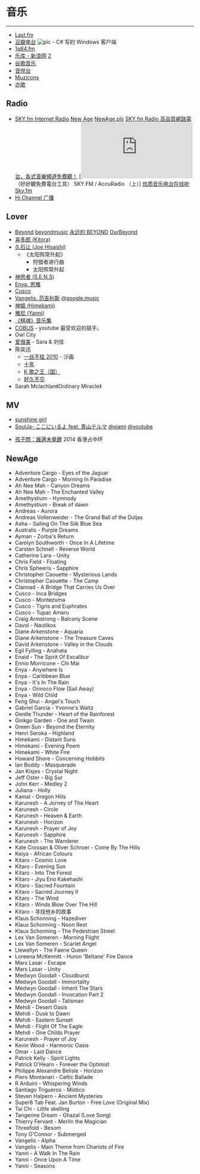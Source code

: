
# 音乐

----

* [Last.fm](http://cn.last.fm/)
* [豆瓣电台](http://douban.fm/)
    ![pic](http://www.kfstorm.com/blog/doubanfm/) - C# 写的 Windows 客户端
* [1q84.fm](http://www.1q84.fm/)
* [乐库 - 新浪网](http://music.sina.com/) [2](http://music.sina.com.cn/)
* [谷歌音乐](http://www.google.cn/music)
* [音悦台](http://www.yinyuetai.com/)
* [Muzicons](http://www.muzicons.com/)
* [亦歌](http://1g1g.com/)

## Radio

* [SKY.fm Internet Radio](http://www.sky.fm/)
    [New Age](http://www.sky.fm/play/newage) [NewAge.pls](http://listen.sky.fm/webplayer/newage.pls)
    [SKY.fm Radio 高品質網路電台，各式音樂頻道免費聽！](http://www.freegroup.org/2009/11/free-internet-radio-skyfm/)
    [![pic](http://iapp.com.tw/topic_inside.php?id=771)（好好聽免費電台工具） SKY.FM / AccuRadio （上）]
    [优质音乐电台在线听 Sky.fm](http://bjnahan.net/sky-fm/)
* [Hi Channel 广播](http://hichannel.hinet.net/radio.html)

## Lover

* [Beyond](http://zh.wikipedia.org/zh-cn/Beyond)
    [beyondmusic](http://www.beyondmusic.net/)
    [永远的 BEYOND](http://www.lovebeyond.com/)
    [OurBeyond](http://www.ourbeyond.com/)
* [喜多郎 (Kitora)](http://music.sina.com.cn/yueku/s/3141.html)
* [久石让 (Joe Hisaishi)](http://music.sina.com.cn/yueku/s/10750.html)
    * 《太阳照常升起》
        * 狩猎者进行曲
        * 太阳照常升起
* [神思者 (S.E.N.S)](http://music.sina.com.cn/yueku/s/26580.html)
* [Enya. 恩雅](http://music.sina.com.cn/yueku/s/2230.html)
* [Cusco](http://music.sina.com.cn/yueku/s/21443.html)
* [Vangelis. 范吉利斯](http://music.sina.com.cn/yueku/s/2874.html)
    [@google.music](http://www.google.cn/music/artist?id=Af08419208ceaf4ec)
* [神姬 (Himekami)](http://music.sina.com.cn/yueku/s/24396.html)
* [雅尼 (Yanni)](http://music.sina.com.cn/yueku/s/6968.html)
* [《棋魂》音乐集](http://www.tudou.com/playlist/id/773490)
* [COBUS](http://www.youku.com/playlist_show/id_4407606.html) - youtube 最受欢迎的鼓手。
* Owl City
* [爱很美](http://www.yinyuetai.com/video/144341) - Sara & 刘佳
* 陈奕迅
    * [ 一丝不挂 2010](http://v.youku.com/v_show/id_XMTU4MDM4OTcy.html) - 沙画
    * [十年](http://v.youku.com/v_show/id_XMzM2MDQwMjI0.html)
    * [K 歌之王（国）](http://v.youku.com/v_show/id_XMzM2MDI5ODA4.html)
    * [好久不见](http://v.youku.com/v_show/id_XMjE3MzkwOTAw.html)
* Sarah Mclachlan《Ordinary Miracle》

## MV

* [sunshine girl](http://v.youku.com/v_show/id_XMTgwMzUzNjQ0.html)
* [SoulJa- ここにいるよ feat. 青山テルマ](http://www.tudou.com/programs/view/wjmp787_lhU/)
    [@xiami](http://www.xiami.com/song/3368090)
    [@youtube](http://www.youtube.com/watch?v=5ndRYEIQG9o)
- [孩子問：誰還未覺醒](https://www.youtube.com/watch?v=RNbXLbHrMds&feature=youtu.be) 2014 香港占中环

## NewAge

* Adventure Cargo - Eyes of the Jaguar
* Adventure Cargo - Morning In Paradise
* Ah Nee Mah - Canyon Dreams
* Ah Nee Mah - The Enchanted Valley
* Amethystium - Hymnody
* Amethystium - Break of dawn
* Andreas - Aurora
* Andreas Vollenweider - The Grand Ball of the Duljas
* Asha - Sailing On The Silk Blue Sea
* Australis - Purple Dreams
* Ayman - Zorba's Return
* Carolyn Southworth - Once In A Lifetime
* Carsten Schnell - Reverse World
* Catherine Lara - Unity
* Chris Field - Floating
* Chris Spheeris - Sapphire
* Christopher Caouette - Mysterious Lands
* Christopher Caouette - The Camp
* Clannad - A Bridge That Carries Us Over
* Cusco - Inca Bridges
* Cusco - Montezuma
* Cusco - Tigris and Euphrates
* Cusco - Tupac Amaru
* Craig Armstrong - Balcony Scene
* Davol - Nautikos
* Diane Arkenstone - Aquaria
* Diane Arkenstone - The Treasure Caves
* David Arkenstone - Valley in the Clouds
* Egil Fylling - Anahata
* Enaid - The Spirit Of Excalibur
* Ennio Morricone - Chi Mai
* Enya - Anywhere Is
* Enya - Caribbean Blue
* Enya - It's In The Rain
* Enya - Orinoco Flow (Sail Away)
* Enya - Wild Child
* Feng Shui - Angel's Touch
* Gabriel Garcia - Yvonne's Waltz
* Gentle Thunder - Heart of the Rainforest
* Ginkgo Garden - One and Twain
* Green Sun - Beyond the Eternity
* Henri Seroka - Highland
* Himekami - Distant Suns
* Himekami - Evening Poem
* Himekami - White Fire
* Howard Shore - Concerning Hobbits
* Ian Boddy - Masquerade
* Jan Kisjes - Crystal Night
* Jeff Oster - Big Sur
* John Kerr - Medley 2
* Juliana - Holly
* Kamal - Oregon Hills
* Karunesh - A Jorney of The Heart
* Karunesh - Circle
* Karunesh - Heaven & Earth
* Karunesh - Horizon
* Karunesh - Prayer of Joy
* Karunesh - Sapphire
* Karunesh - The Wanderer
* Kate Crossan & Oliver Schroer - Come By The Hills
* Keiya - African Colours
* Kitaro - Cosmic Love
* Kitaro - Evening Sun
* Kitaro - Into The Forest
* Kitaro - Jiyu Eno Kakehashi
* Kitaro - Sacred Fountain
* Kitaro - Sacred Journey II
* Kitaro - The Wind
* Kitaro - Winds Blow Over The Hill
* Kitaro - 寻找他乡的故事
* Klaus Schonning - Hazediver
* Klaus Schonning - Noon Rest
* Klaus Schonning - The Pedestrian Street
* Lex Van Someren - Morning Flight
* Lex Van Someren - Scarlet Angel
* Llewellyn - The Faerie Queen
* Loreena McKennitt - Huron 'Beltane' Fire Dance
* Mars Lasar - Escape
* Mars Lasar - Unity
* Medwyn Goodall - Cloudburst
* Medwyn Goodall - Immortality
* Medwyn Goodall - Inherit The Stars
* Medwyn Goodall - Invocation Part 2
* Medwyn Goodall - Talisman
* Mehdi - Desert Oasis
* Mehdi - Dusk to Dawn
* Mehdi - Eastern Sunset
* Mehdi - Flight Of The Eagle
* Mehdi - One Childs Prayer
* Karunesh - Prayer of Joy
* Kevin Wood - Harmonic Oasis
* Omar - Last Dance
* Patrick Kelly - Spirit Lights
* Patrick O'Hearn - Forever the Optimist
* Philippe Alexandre Belisle - Horizon
* Piero Montanari - Celtic Ballade
* R Arduini - Whispering Winds
* Santiago Trigueros - Mistico
* Steven Halpern - Ancient Mysteries
* Super8 Tab Feat. Jan Burton - Free Love (Original Mix)
* Tai Chi - Little skelling
* Tangerine Dream - Ghazal (Love Song)
* Thierry Fervant - Merlin the Magician
* Threefold - Besom
* Tony O'Connor - Submerged
* Vangelis - Alpha
* Vangelis - Main Theme from Chariots of Fire
* Yanni - A Walk In The Rain
* Yanni - Once Upon A Time
* Yanni - Seasons

